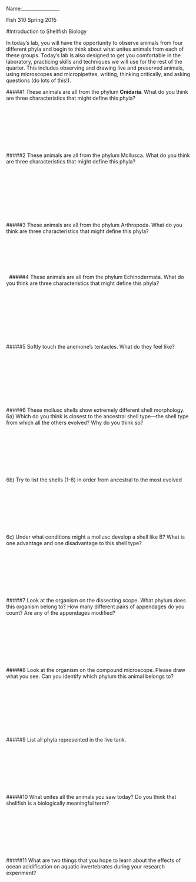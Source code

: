 Name:________________

Fish 310 Spring 2015

#Introduction to Shellfish Biology 
				
In today’s lab, you will have the opportunity to observe animals from four different phyla and begin to think about what unites animals from each of these groups.  Today’s lab is also designed to get you comfortable in the laboratory, practicing skills and techniques we will use for the rest of the quarter.  This includes observing and drawing live and preserved animals, using microscopes and micropipettes, writing, thinking critically, and asking questions (do lots of this!).  
	
#####1 These animals are all from the phylum **Cnidaria**.  What do you think are three characteristics that might define this phyla? 
&nbsp;

&nbsp;

&nbsp;

&nbsp;

&nbsp;

#####2 These animals are all from the phylum Mollusca.  What do you think are three characteristics that might define this phyla?  
&nbsp;

&nbsp;

&nbsp;

&nbsp;

&nbsp;

#####3 These animals are all from the phylum Arthropoda.  What do you think are three characteristics that might define this phyla? 
&nbsp;

&nbsp;

&nbsp;

&nbsp;

&nbsp;
#####4 These animals are all from the phylum Echinodermata.  What do you think are three characteristics that might define this phyla?  
&nbsp;

&nbsp;

&nbsp;

&nbsp;

&nbsp;

#####5 Softly touch the anemone’s tentacles.  What do they feel like?  
&nbsp;

&nbsp;

&nbsp;

&nbsp;

&nbsp;

#####6 These mollusc shells show extremely different shell morphology. 
6a) Which do you think is closest to the ancestral shell type—the shell type from which all the others evolved? Why do you think so? 
&nbsp;

&nbsp;

&nbsp;

&nbsp;

&nbsp;

6b) Try to list the shells (1-8) in order from ancestral to the most evolved 
&nbsp;

&nbsp;

&nbsp;

&nbsp;

&nbsp;

6c) Under what conditions might a mollusc develop a shell like B? 
What is one advantage and one disadvantage to this shell type? 
&nbsp;

&nbsp;

&nbsp;

&nbsp;

&nbsp;

#####7 Look at the organism on the dissecting scope. What phylum does this organism belong to? How many different pairs of appendages do you count?  Are any of the appendages modified? 
&nbsp;

&nbsp;

&nbsp;

&nbsp;

&nbsp;

#####8 Look at the organism on the compound microscope.  Please draw what you see.  Can you identify which phylum this animal belongs to?  
&nbsp;

&nbsp;

&nbsp;

&nbsp;

&nbsp;

#####9 List all phyla represented in the live tank. 
&nbsp;

&nbsp;

&nbsp;

&nbsp;

&nbsp;

#####10 What unites all the animals you saw today?  Do you think that shellfish is a biologically meaningful term? 
&nbsp;

&nbsp;

&nbsp;

&nbsp;

&nbsp;

#####11 What are two things that you hope to learn about the effects of ocean acidification on aquatic invertebrates during your research experiment? 
